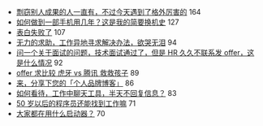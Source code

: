 - [剽窃别人成果的人一直有，不过今天遇到了格外厉害的](https://www.v2ex.com/t/658387) 164
- [如何做到一部手机用几年？这是我的简要换机史](https://www.v2ex.com/t/658161) 127
- [表白失败了](https://www.v2ex.com/t/658414) 107
- [无力的求助，工作异地寻求解决办法，欲哭无泪](https://www.v2ex.com/t/658263) 94
- [问一个关于面试的问题，技术面试通过了，但是 HR 久久不联系发 offer，这是什么情况](https://www.v2ex.com/t/658169) 92
- [offer 求比较 虎牙 vs 腾讯 救救孩子](https://www.v2ex.com/t/658189) 89
- [来，分享下您的「个人品牌博客」](https://www.v2ex.com/t/658275) 86
- [如何看待，工作中聊天工具，半天不回复信息？](https://www.v2ex.com/t/658278) 83
- [50 岁以后的程序员还能找到工作嘛](https://www.v2ex.com/t/658204) 71
- [大家都在用什么启动器？](https://www.v2ex.com/t/658181) 70